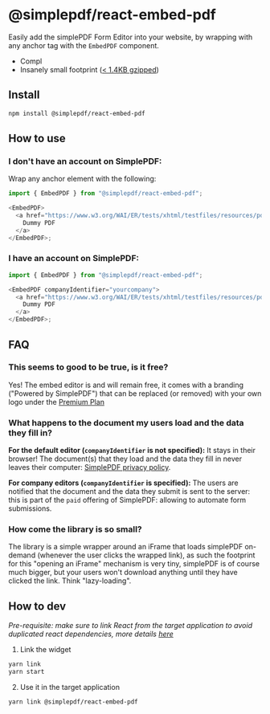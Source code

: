# @simplepdf/react-embed-pdf

Easily add the simplePDF Form Editor into your website, by wrapping with any anchor tag with the `EmbedPDF` component.

- Compl
- Insanely small footprint ([< 1.4KB gzipped](https://bundlephobia.com/package/@simplepdf/react-embed-pdf@1.0.3))

## Install

```sh
npm install @simplepdf/react-embed-pdf
```

## How to use

### I don't have an account on SimplePDF:

Wrap any anchor element with the following:

```javascript
import { EmbedPDF } from "@simplepdf/react-embed-pdf";

<EmbedPDF>
  <a href="https://www.w3.org/WAI/ER/tests/xhtml/testfiles/resources/pdf/dummy.pdf">
    Dummy PDF
  </a>
</EmbedPDF>;
```

### I have an account on SimplePDF:

```javascript
import { EmbedPDF } from "@simplepdf/react-embed-pdf";

<EmbedPDF companyIdentifier="yourcompany">
  <a href="https://www.w3.org/WAI/ER/tests/xhtml/testfiles/resources/pdf/dummy.pdf">
    Dummy PDF
  </a>
</EmbedPDF>;
```

## FAQ

### This seems to good to be true, is it free?

Yes! The embed editor is and will remain free, it comes with a branding ("Powered by SimplePDF") that can be replaced (or removed) with your own logo under the [Premium Plan](https://www.simplepdf.eu/pricing)

### What happens to the document my users load and the data they fill in?

**For the default editor (`companyIdentifier` is not specified):**
It stays in their browser! The document(s) that they load and the data they fill in never leaves their computer: [SimplePDF privacy policy](https://simplepdf.eu/privacy_policy#what-data-we-dont-collect).

**For company editors (`companyIdentifier` is specified):**
The users are notified that the document and the data they submit is sent to the server: this is part of the `paid` offering of SimplePDF: allowing to automate form submissions.

### How come the library is so small?

The library is a simple wrapper around an iFrame that loads simplePDF on-demand (whenever the user clicks the wrapped link), as such the footprint for this "opening an iFrame" mechanism is very tiny, simplePDF is of course much bigger, but your users won't download anything until they have clicked the link. Think "lazy-loading".

## How to dev

_Pre-requisite: make sure to link React from the target application to avoid duplicated react dependencies, more details [here](https://reactjs.org/warnings/invalid-hook-call-warning.html#duplicate-react)_

1. Link the widget

```sh
yarn link
yarn start
```

2. Use it in the target application

```sh
yarn link @simplepdf/react-embed-pdf
```
